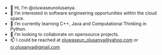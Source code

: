 - 👋 Hi, I’m @oluwaseunolusanya.
- 👀 I’m interested in software engineering opportunities within the cloud space.
- 🌱 I’m currently learning C++, Java and Computational Thinking in Python.
- 💞️ I’m looking to collaborate on opensource projects.
- 📫 I could be reached at oluwaseun_olusanya@yahoo.com or oj.olusanya@gmail.com

<!---
oluwaseunolusanya/oluwaseunolusanya is a ✨ special ✨ repository because its `README.md` (this file) appears on your GitHub profile.
You can click the Preview link to take a look at your changes.
--->

